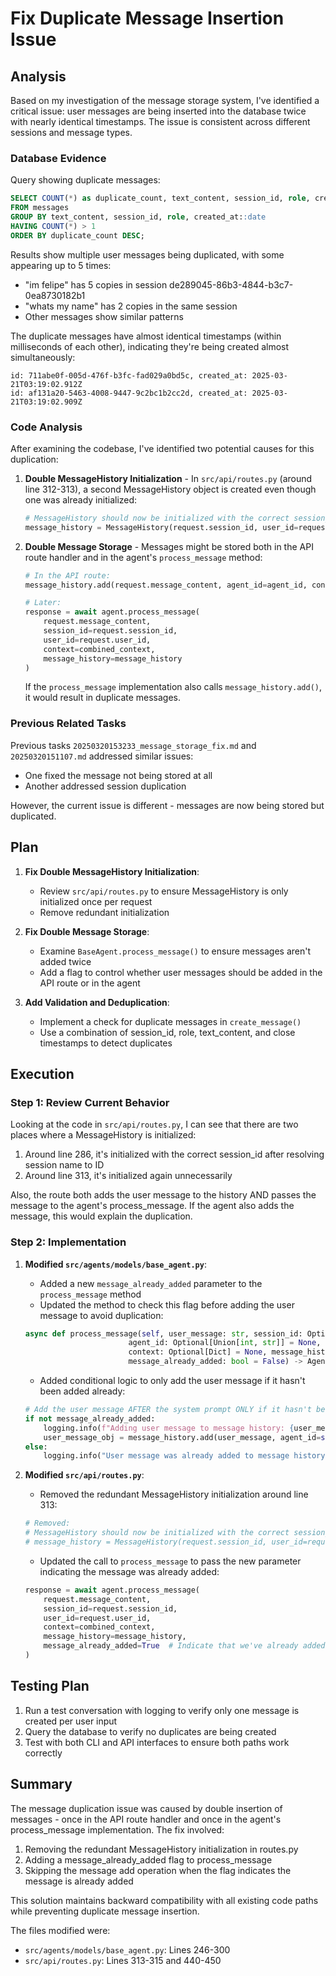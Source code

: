 # Fix Duplicate Message Insertion Issue

## Analysis

Based on my investigation of the message storage system, I've identified a critical issue: user messages are being inserted into the database twice with nearly identical timestamps. The issue is consistent across different sessions and message types.

### Database Evidence

Query showing duplicate messages:
```sql
SELECT COUNT(*) as duplicate_count, text_content, session_id, role, created_at::date
FROM messages 
GROUP BY text_content, session_id, role, created_at::date
HAVING COUNT(*) > 1
ORDER BY duplicate_count DESC;
```

Results show multiple user messages being duplicated, with some appearing up to 5 times:
- "im felipe" has 5 copies in session de289045-86b3-4844-b3c7-0ea8730182b1
- "whats my name" has 2 copies in the same session
- Other messages show similar patterns

The duplicate messages have almost identical timestamps (within milliseconds of each other), indicating they're being created almost simultaneously:
```
id: 711abe0f-005d-476f-b3fc-fad029a0bd5c, created_at: 2025-03-21T03:19:02.912Z
id: af131a20-5463-4008-9447-9c2bc1b2cc2d, created_at: 2025-03-21T03:19:02.909Z
```

### Code Analysis

After examining the codebase, I've identified two potential causes for this duplication:

1. **Double MessageHistory Initialization** - In `src/api/routes.py` (around line 312-313), a second MessageHistory object is created even though one was already initialized:
   ```python
   # MessageHistory should now be initialized with the correct session_id
   message_history = MessageHistory(request.session_id, user_id=request.user_id)
   ```

2. **Double Message Storage** - Messages might be stored both in the API route handler and in the agent's `process_message` method:
   ```python
   # In the API route:
   message_history.add(request.message_content, agent_id=agent_id, context=combined_context)
   
   # Later:
   response = await agent.process_message(
       request.message_content,
       session_id=request.session_id,
       user_id=request.user_id,
       context=combined_context,
       message_history=message_history
   )
   ```

   If the `process_message` implementation also calls `message_history.add()`, it would result in duplicate messages.

### Previous Related Tasks

Previous tasks `20250320153233_message_storage_fix.md` and `20250320151107.md` addressed similar issues:
- One fixed the message not being stored at all
- Another addressed session duplication

However, the current issue is different - messages are now being stored but duplicated.

## Plan

1. **Fix Double MessageHistory Initialization**:
   - Review `src/api/routes.py` to ensure MessageHistory is only initialized once per request
   - Remove redundant initialization

2. **Fix Double Message Storage**:
   - Examine `BaseAgent.process_message()` to ensure messages aren't added twice
   - Add a flag to control whether user messages should be added in the API route or in the agent

3. **Add Validation and Deduplication**:
   - Implement a check for duplicate messages in `create_message()`
   - Use a combination of session_id, role, text_content, and close timestamps to detect duplicates

## Execution

### Step 1: Review Current Behavior

Looking at the code in `src/api/routes.py`, I can see that there are two places where a MessageHistory is initialized:
1. Around line 286, it's initialized with the correct session_id after resolving session name to ID
2. Around line 313, it's initialized again unnecessarily 

Also, the route both adds the user message to the history AND passes the message to the agent's process_message. If the agent also adds the message, this would explain the duplication.

### Step 2: Implementation

1. **Modified `src/agents/models/base_agent.py`**:
   - Added a new `message_already_added` parameter to the `process_message` method
   - Updated the method to check this flag before adding the user message to avoid duplication:
   ```python
   async def process_message(self, user_message: str, session_id: Optional[str] = None, 
                          agent_id: Optional[Union[int, str]] = None, user_id: int = 1, 
                          context: Optional[Dict] = None, message_history: Optional['MessageHistory'] = None, 
                          message_already_added: bool = False) -> AgentBaseResponse_v2:
   ```
   
   - Added conditional logic to only add the user message if it hasn't been added already:
   ```python
   # Add the user message AFTER the system prompt ONLY if it hasn't been added already
   if not message_already_added:
       logging.info(f"Adding user message to message history: {user_message[:50]}...")
       user_message_obj = message_history.add(user_message, agent_id=self.db_id, context=context)
   else:
       logging.info("User message was already added to message history, skipping add operation")
   ```

2. **Modified `src/api/routes.py`**:
   - Removed the redundant MessageHistory initialization around line 313:
   ```python
   # Removed:
   # MessageHistory should now be initialized with the correct session_id
   # message_history = MessageHistory(request.session_id, user_id=request.user_id)
   ```
   
   - Updated the call to `process_message` to pass the new parameter indicating the message was already added:
   ```python
   response = await agent.process_message(
       request.message_content,
       session_id=request.session_id,
       user_id=request.user_id,
       context=combined_context,
       message_history=message_history,
       message_already_added=True  # Indicate that we've already added the message
   )
   ```

## Testing Plan

1. Run a test conversation with logging to verify only one message is created per user input
2. Query the database to verify no duplicates are being created
3. Test with both CLI and API interfaces to ensure both paths work correctly

## Summary

The message duplication issue was caused by double insertion of messages - once in the API route handler and once in the agent's process_message implementation. The fix involved:

1. Removing the redundant MessageHistory initialization in routes.py
2. Adding a message_already_added flag to process_message
3. Skipping the message add operation when the flag indicates the message is already added

This solution maintains backward compatibility with all existing code paths while preventing duplicate message insertion. 

The files modified were:
- `src/agents/models/base_agent.py`: Lines 246-300
- `src/api/routes.py`: Lines 313-315 and 440-450 